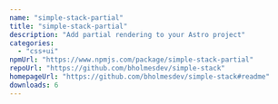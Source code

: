 ```yaml
---
name: "simple-stack-partial"
title: "simple-stack-partial"
description: "Add partial rendering to your Astro project"
categories:
  - "css+ui"
npmUrl: "https://www.npmjs.com/package/simple-stack-partial"
repoUrl: "https://github.com/bholmesdev/simple-stack"
homepageUrl: "https://github.com/bholmesdev/simple-stack#readme"
downloads: 6
---
```

